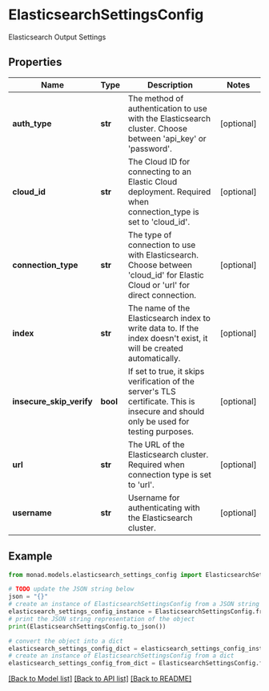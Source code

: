 # ElasticsearchSettingsConfig

Elasticsearch Output Settings

## Properties

Name | Type | Description | Notes
------------ | ------------- | ------------- | -------------
**auth_type** | **str** | The method of authentication to use with the Elasticsearch cluster. Choose between &#39;api_key&#39; or &#39;password&#39;. | [optional] 
**cloud_id** | **str** | The Cloud ID for connecting to an Elastic Cloud deployment. Required when connection_type is set to &#39;cloud_id&#39;. | [optional] 
**connection_type** | **str** | The type of connection to use with Elasticsearch. Choose between &#39;cloud_id&#39; for Elastic Cloud or &#39;url&#39; for direct connection. | [optional] 
**index** | **str** | The name of the Elasticsearch index to write data to. If the index doesn&#39;t exist, it will be created automatically. | [optional] 
**insecure_skip_verify** | **bool** | If set to true, it skips verification of the server&#39;s TLS certificate. This is insecure and should only be used for testing purposes. | [optional] 
**url** | **str** | The URL of the Elasticsearch cluster. Required when connection type is set to &#39;url&#39;. | [optional] 
**username** | **str** | Username for authenticating with the Elasticsearch cluster. | [optional] 

## Example

```python
from monad.models.elasticsearch_settings_config import ElasticsearchSettingsConfig

# TODO update the JSON string below
json = "{}"
# create an instance of ElasticsearchSettingsConfig from a JSON string
elasticsearch_settings_config_instance = ElasticsearchSettingsConfig.from_json(json)
# print the JSON string representation of the object
print(ElasticsearchSettingsConfig.to_json())

# convert the object into a dict
elasticsearch_settings_config_dict = elasticsearch_settings_config_instance.to_dict()
# create an instance of ElasticsearchSettingsConfig from a dict
elasticsearch_settings_config_from_dict = ElasticsearchSettingsConfig.from_dict(elasticsearch_settings_config_dict)
```
[[Back to Model list]](../README.md#documentation-for-models) [[Back to API list]](../README.md#documentation-for-api-endpoints) [[Back to README]](../README.md)


